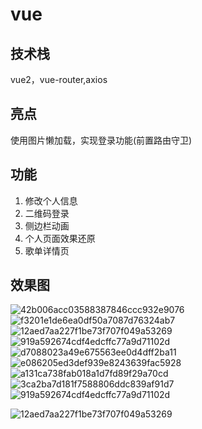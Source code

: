 # vue
## 技术栈
vue2，vue-router,axios
## 亮点
使用图片懒加载，实现登录功能(前置路由守卫)
## 功能
1. 修改个人信息
2. 二维码登录
3. 侧边栏动画
4. 个人页面效果还原
5. 歌单详情页
## 效果图
![42b006acc03588387846ccc932e9076](https://github.com/wangyuening0522/vue2/assets/111636755/c5ecac33-8ab7-45d8-a640-5742c4911f2c)
![f3201e1de6ea0df50a7087d76324ab7](https://github.com/wangyuening0522/vue2/assets/111636755/2a4daf17-ec0a-417c-a5bc-690f78286320)
![12aed7aa227f1be73f707f049a53269](https://github.com/wangyuening0522/vue2/assets/111636755/fc30fcfb-42f7-4fac-871d-c97589293e16)
![919a592674cdf4edcffc77a9d71102d](https://github.com/wangyuening0522/vue2/assets/111636755/554656da-8e22-4dbe-a7f3-8fd64da697ae)
![d7088023a49e675563ee0d4dff2ba11](https://github.com/wangyuening0522/vue2/assets/111636755/5ab7fb30-42ab-43f5-a77c-2e9bb55f023f)
![e086205ed3def939e8243639fac5928](https://github.com/wangyuening0522/vue2/assets/111636755/6bb2b2cd-2844-4e3e-8518-a64e2b0de11f)
![a131ca738fab018a1d7fd89f29a70cd](https://github.com/wangyuening0522/vue2/assets/111636755/933f95d0-1b55-42a2-bc3b-b09792f4369c)
![3ca2ba7d181f7588806ddc839af91d7](https://github.com/wangyuening0522/vue2/assets/111636755/82b5d71d-ad55-480d-a846-f63d32569647)
![919a592674cdf4edcffc77a9d71102d](https://github.com/wangyuening0522/vue2/assets/111636755/3894ca64-e4a3-4a3a-9dbb-d02a82327397)

![12aed7aa227f1be73f707f049a53269](https://github.com/wangyuening0522/vue2/assets/111636755/78ac1bf3-141b-4271-8a4e-1068514ec322)

